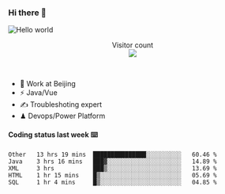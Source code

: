 ### Hi there 👋

<img src="https://raw.githubusercontent.com/sagar-viradiya/sagar-viradiya/master/resources/banner.png" alt="Hello world">
<p align="center"> 
  Visitor count<br/>
  <img src="https://profile-counter.glitch.me/youszoe/count.svg" />
</p>
<br/>

- 🍻 Work at Beijing 
- ⚡  Java/Vue
- ✍️  Troubleshoting expert
- ♟  Devops/Power Platform 

#### Coding status last week ⌨️

<!--START_SECTION:waka-->
```text
Other   13 hrs 19 mins  ███████████████░░░░░░░░░░   60.46 % 
Java    3 hrs 16 mins   ███▓░░░░░░░░░░░░░░░░░░░░░   14.89 % 
XML     3 hrs           ███▒░░░░░░░░░░░░░░░░░░░░░   13.69 % 
HTML    1 hr 15 mins    █▒░░░░░░░░░░░░░░░░░░░░░░░   05.69 % 
SQL     1 hr 4 mins     █▒░░░░░░░░░░░░░░░░░░░░░░░   04.85 % 
```
<!--END_SECTION:waka-->

<br/>
<center><img src="http://ghchart.rshah.org/409ba5/yousazoe" alt="" /></center>



